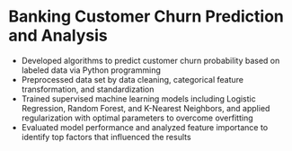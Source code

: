# Banking Customer Churn Prediction and Analysis
- Developed algorithms to predict customer churn probability based on labeled data via Python programming
- Preprocessed data set by data cleaning, categorical feature transformation, and standardization
- Trained supervised machine learning models including Logistic Regression, Random Forest, and K-Nearest Neighbors, and applied regularization with optimal parameters to overcome overfitting
- Evaluated model performance and analyzed feature importance to identify top factors that influenced the results
